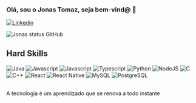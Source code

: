 ### Olá, sou o Jonas Tomaz, seja bem-vind@ 👋

[![Linkedin](https://img.shields.io/badge/LinkedIn-0077B5?style=for-the-badge&logo=linkedin&logoColor=white)](https://br.linkedin.com/in/jonas-tomaz-15483120b)


![Jonas status GitHub](https://github-readme-stats.vercel.app/api?username=mrjonas151&show_icons=true&theme=radical)

## Hard Skills

<div style="display: inline_block"<br/>
  <img align="center" alt = "Java" src="https://img.shields.io/badge/Java-ED8B00?style=for-the-badge&logo=openjdk&logoColor=white" />
  
  <img align="center" alt = "Javascript" src="https://img.shields.io/badge/JavaScript-323330?style=for-the-badge&logo=javascript&logoColor=F7DF1E" />
  
  <img align="center" alt = "Javascript" src="https://img.shields.io/badge/CSS3-1572B6?style=for-the-badge&logo=css3&logoColor=white" />

  <img align="center" alt = "Typescript" src="https://img.shields.io/badge/TypeScript-007ACC?style=for-the-badge&logo=typescript&logoColor=white" />

  <img align="center" alt = "Python" src="https://img.shields.io/badge/Python-14354C?style=for-the-badge&logo=python&logoColor=white" />
  
   <img align="center" alt = "NodeJS" src="https://img.shields.io/badge/Node.js-43853D?style=for-the-badge&logo=node.js&logoColor=white" />
   
   <img align="center" alt = "C" src="https://img.shields.io/badge/C-00599C?style=for-the-badge&logo=c&logoColor=white" /> 
   
   <img align="center" alt = "C++" src="https://img.shields.io/badge/C%2B%2B-00599C?style=for-the-badge&logo=c%2B%2B&logoColor=white" />
   
   <img align="center" alt = "React" src="https://img.shields.io/badge/React-20232A?style=for-the-badge&logo=react&logoColor=61DAFB" />
   
   <img align="center" alt = "React Native" src="https://img.shields.io/badge/React_Native-20232A?style=for-the-badge&logo=react&logoColor=61DAFB" />
   
   <img align="center" alt = "MySQL" src="https://img.shields.io/badge/MySQL-00000F?style=for-the-badge&logo=mysql&logoColor=white" />

   <img align="center" alt = "PostgreSQL" src="https://img.shields.io/badge/PostgreSQL-316192?style=for-the-badge&logo=postgresql&logoColor=white" />

</div> <br/>

A tecnologia é um aprendizado que se renova a todo instante
